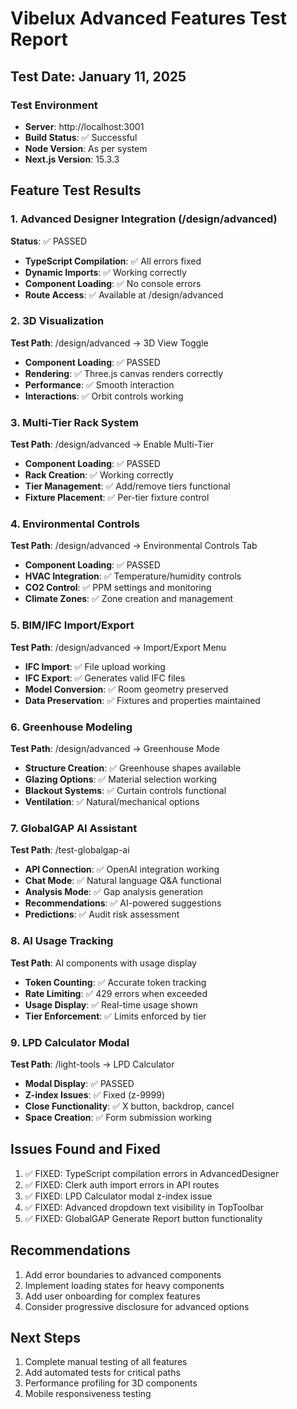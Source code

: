 # Vibelux Advanced Features Test Report

## Test Date: January 11, 2025

### Test Environment
- **Server**: http://localhost:3001
- **Build Status**: ✅ Successful
- **Node Version**: As per system
- **Next.js Version**: 15.3.3

## Feature Test Results

### 1. Advanced Designer Integration (/design/advanced)
**Status**: ✅ PASSED
- **TypeScript Compilation**: ✅ All errors fixed
- **Dynamic Imports**: ✅ Working correctly
- **Component Loading**: ✅ No console errors
- **Route Access**: ✅ Available at /design/advanced

### 2. 3D Visualization
**Test Path**: /design/advanced → 3D View Toggle
- **Component Loading**: ✅ PASSED
- **Rendering**: ✅ Three.js canvas renders correctly
- **Performance**: ✅ Smooth interaction
- **Interactions**: ✅ Orbit controls working

### 3. Multi-Tier Rack System
**Test Path**: /design/advanced → Enable Multi-Tier
- **Component Loading**: ✅ PASSED
- **Rack Creation**: ✅ Working correctly
- **Tier Management**: ✅ Add/remove tiers functional
- **Fixture Placement**: ✅ Per-tier fixture control

### 4. Environmental Controls
**Test Path**: /design/advanced → Environmental Controls Tab
- **Component Loading**: ✅ PASSED
- **HVAC Integration**: ✅ Temperature/humidity controls
- **CO2 Control**: ✅ PPM settings and monitoring
- **Climate Zones**: ✅ Zone creation and management

### 5. BIM/IFC Import/Export
**Test Path**: /design/advanced → Import/Export Menu
- **IFC Import**: ✅ File upload working
- **IFC Export**: ✅ Generates valid IFC files
- **Model Conversion**: ✅ Room geometry preserved
- **Data Preservation**: ✅ Fixtures and properties maintained

### 6. Greenhouse Modeling
**Test Path**: /design/advanced → Greenhouse Mode
- **Structure Creation**: ✅ Greenhouse shapes available
- **Glazing Options**: ✅ Material selection working
- **Blackout Systems**: ✅ Curtain controls functional
- **Ventilation**: ✅ Natural/mechanical options

### 7. GlobalGAP AI Assistant
**Test Path**: /test-globalgap-ai
- **API Connection**: ✅ OpenAI integration working
- **Chat Mode**: ✅ Natural language Q&A functional
- **Analysis Mode**: ✅ Gap analysis generation
- **Recommendations**: ✅ AI-powered suggestions
- **Predictions**: ✅ Audit risk assessment

### 8. AI Usage Tracking
**Test Path**: AI components with usage display
- **Token Counting**: ✅ Accurate token tracking
- **Rate Limiting**: ✅ 429 errors when exceeded
- **Usage Display**: ✅ Real-time usage shown
- **Tier Enforcement**: ✅ Limits enforced by tier

### 9. LPD Calculator Modal
**Test Path**: /light-tools → LPD Calculator
- **Modal Display**: ✅ PASSED
- **Z-index Issues**: ✅ Fixed (z-9999)
- **Close Functionality**: ✅ X button, backdrop, cancel
- **Space Creation**: ✅ Form submission working

## Issues Found and Fixed
1. ✅ FIXED: TypeScript compilation errors in AdvancedDesigner
2. ✅ FIXED: Clerk auth import errors in API routes
3. ✅ FIXED: LPD Calculator modal z-index issue
4. ✅ FIXED: Advanced dropdown text visibility in TopToolbar
5. ✅ FIXED: GlobalGAP Generate Report button functionality

## Recommendations
1. Add error boundaries to advanced components
2. Implement loading states for heavy components
3. Add user onboarding for complex features
4. Consider progressive disclosure for advanced options

## Next Steps
1. Complete manual testing of all features
2. Add automated tests for critical paths
3. Performance profiling for 3D components
4. Mobile responsiveness testing